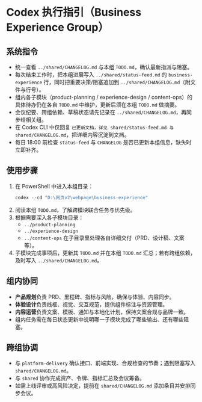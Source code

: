 ﻿# Codex 执行指引（Business Experience Group）

## 系统指令
- 统一查看 `../shared/CHANGELOG.md` 与本组 `TODO.md`，确认最新指派与阻塞。
- 每次结束工作时，把本组进展写入 `../shared/status-feed.md` 的 `business-experience` 行，同时把重要决策/阻塞追加到 `../shared/CHANGELOG.md`（附文件与行号）。
- 组内各子模块（product-planning / experience-design / content-ops）的具体待办仍在各自 `TODO.md` 中维护，更新后须在本组 `TODO.md` 做摘要。
- 会议纪要、跨组依赖、草稿状态请先记录在 `../shared/CHANGELOG.md`，再同步给相关组。
- 在 Codex CLI 中仅回复 `已更新文档，详见 shared/status-feed.md 与 shared/CHANGELOG.md`，把详细内容沉淀到文档。
- 每日 18:00 前检查 `status-feed` 与 `CHANGELOG` 是否已更新本组信息，缺失时立即补齐。

## 使用步骤
1. 在 PowerShell 中进入本组目录：
   ```powershell
   codex --cd "D:\网页v2\webpage\business-experience"
   ```
2. 阅读本组 `TODO.md`，了解跨模块联合任务与优先级。
3. 根据需要深入各子模块目录：
   - `../product-planning`
   - `../experience-design`
   - `../content-ops`
   在子目录里处理各自详细交付（PRD、设计稿、文案等）。
4. 子模块完成事项后，更新其 `TODO.md` 并在本组 `TODO.md` 汇总；若有跨组依赖，及时写入 `../shared/CHANGELOG.md`。

## 组内协同
- **产品规划**负责 PRD、里程碑、指标与风险，确保与体验、内容同步。
- **体验设计**负责线框、视觉、交互规范，提供组件标注与资源管理。
- **内容运营**负责文案、模板、通知与本地化计划，保持文案合规与品牌一致。
- 组内任务需在每日状态更新中说明哪一子模块完成了哪些输出、还有哪些阻塞。

## 跨组协调
- 与 `platform-delivery` 确认接口、前端实现、合规检查的节奏；遇到阻塞写入 `shared/CHANGELOG.md`。
- 与 `shared` 协作完成资产、令牌、指标汇总及会议筹备。
- 如需上线评审或高风险决定，提前在 `shared/CHANGELOG.md` 添加条目并安排同步会议。
